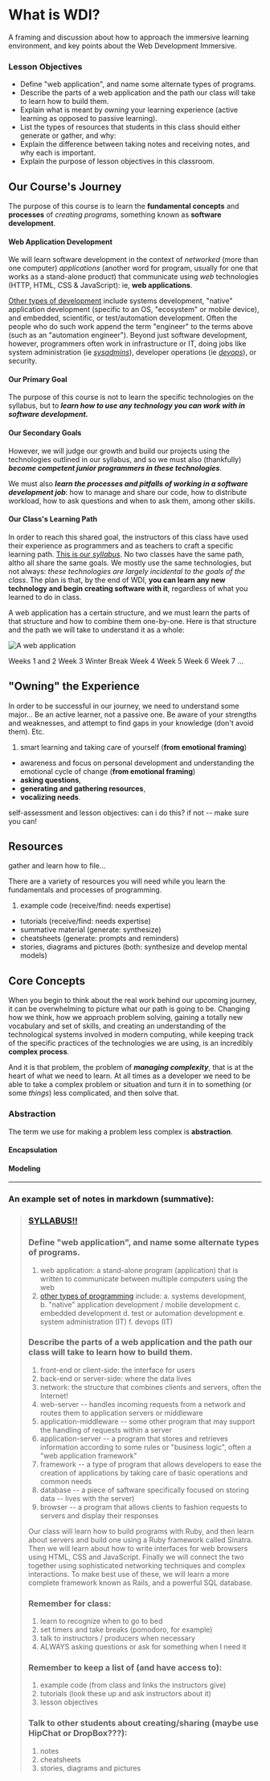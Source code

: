 # What is WDI?

A framing and discussion about how to approach the immersive learning environment, and key points about the Web Development Immersive.

### Lesson Objectives

- Define "web application", and name some alternate types of programs.
- Describe the parts of a web application and the path our class will take to learn how to build them.
- Explain what is meant by *owning* your learning experience (active learning as opposed to passive learning).
- List the types of resources that students in this class should either generate or gather, and why:
- Explain the difference between taking notes and receiving notes, and why each is important.
- Explain the purpose of lesson objectives in this classroom.

## Our Course's Journey

The purpose of this course is to learn the **fundamental concepts** and **processes** of *creating programs*, something known as **software development**.

#### Web Application Development

We will learn software development in the context of *networked* (more than one computer) *applications* (another word for program, usually for one that works as a stand-alone product) that communicate using *web* technologies (HTTP, HTML, CSS & JavaScript): ie, **web applications**.

[Other types of development](http://jamesmccaffrey.wordpress.com/2006/04/24/the-7-types-of-software-development/) include systems development, "native" application development (specific to an OS, "ecosystem" or mobile device), and embedded, scientific, or test/automation development. Often the people who do such work append the term "engineer" to the terms above (such as an "automation engineer"). Beyond just software development, however, programmers often work in infrastructure or IT, doing jobs like system administration (ie *[sysadmins](http://en.wikipedia.org/wiki/System_administrator)*), developer operations (ie *[devops](http://en.wikipedia.org/wiki/DevOps)*), or security.

#### Our Primary Goal

The purpose of this course is not to learn the specific technologies on the syllabus, but to ***learn how to use any technology you can work with in software development.***

#### Our Secondary Goals

However, we will judge our growth and build our projects using the technologies outlined in our syllabus, and so we must also (thankfully) ***become competent junior programmers in these technologies***.

We must also ***learn the processes and pitfalls of working in a software development job***: how to manage and share our code, how to distribute workload, how to ask questions and when to ask them, among other skills.

#### Our Class's Learning Path

In order to reach this shared goal, the instructors of this class have used their experience as programmers and as teachers to craft a specific learning path. [This is our *syllabus*][syllabus]. No two classes have the same path, altho all share the same goals. We mostly use the same technologies, but not always: *these technologies are largely incidental to the goals of the class*. The plan is that, by the end of WDI, **you can learn any new technology and begin creating software with it**, regardless of what you learned to do in class.

A web application has a certain structure, and we must learn the parts of that structure and how to combine them one-by-one. Here is that structure and the path we will take to understand it as a whole:

![A web application][web-app-diagram]

Weeks 1 and 2
Week 3
Winter Break
Week 4
Week 5
Week 6
Week 7
...

## "Owning" the Experience

In order to be successful in our journey, we need to understand some major... Be an active learner, not a passive one. Be aware of your strengths and weaknesses, and attempt to find gaps in your knowledge (don't avoid them). Etc.

1. smart learning and taking care of yourself (**from emotional framing**)
- awareness and focus on personal development and understanding the emotional cycle of change (**from emotional framing**)
- **asking questions**,
- **generating and gathering resources**,
- **vocalizing needs**.

self-assessment and lesson objectives: can i do this? if not -- make sure you can!

## Resources

gather and learn how to file...

There are a variety of resources you will need while you learn the fundamentals and processes of programming.

1. example code (receive/find: needs expertise)
- tutorials (receive/find: needs expertise)
- summative material (generate: synthesize)
- cheatsheets (generate: prompts and reminders)
- stories, diagrams and pictures (both: synthesize and develop mental models)

## Core Concepts

When you begin to think about the real work behind our upcoming journey, it can be overwhelming to picture what our path is going to be. Changing how we think, how we approach problem solving, gaining a totally new vocabulary and set of skills, and creating an understanding of the technological systems involved in modern computing, while keeping track of the specific practices of the technologies we are using, is an incredibly **complex process**.

And it is that problem, the problem of ***managing complexity***, that is at the heart of what we need to learn. At all times as a developer we need to be able to take a complex problem or situation and turn it in to something (or some *things*) less complicated, and then solve that.

### Abstraction

The term we use for making a problem less complex is **abstraction**.

#### Encapsulation

#### Modeling

---

### An example set of notes in markdown (summative):

> ### [SYLLABUS!!][syllabus]
>
> ### **Define "web application", and name some alternate types of programs.**
> 1. web application: a stand-alone program (application) that is written to communicate between multiple computers using the web
> 2. [other types of programming](http://jamesmccaffrey.wordpress.com/2006/04/24/the-7-types-of-software-development/) include:
> a. systems development,  
> b. "native" application development / mobile development
> c. embedded development
> d. test or automation development
> e. system administration (IT)
> f. devops (IT)
>  
> ### Describe the parts of a web application and the path our class will take to learn how to build them.
>
> 1. front-end or client-side: the interface for users
> 2. back-end or server-side: where the data lives
> 3. network: the structure that combines clients and servers, often the Internet!
> 4. web-server -- handles incoming requests from a network and routes them to application servers or middleware
> 5. application-middleware -- some other program that may support the handling of requests within a server
> 6. application-server -- a program that stores and retrieves information according to some rules or "business logic", often a "web application framework"
> 7. framework -- a type of program that allows developers to ease the creation of applications by taking care of basic operations and common needs
> 8. database -- a piece of saftware specifically focused on storing data -- lives with the server)
> 9. browser -- a program that allows clients to fashion requests to servers and display their responses
>
> Our class will learn how to build programs with Ruby, and then learn about servers and build one using a Ruby framework called Sinatra. Then we will learn about how to write interfaces for web browsers using HTML, CSS and JavaScript. Finally we will connect the two together using sophisticated networking techniques and complex interactions. To make best use of these, we will learn a more complete framework known as Rails, and a powerful SQL database.
>
> ### Remember for class:
> 1. learn to recognize when to go to bed
> 2. set timers and take breaks (pomodoro, for example)
> 3. talk to instructors / producers when necessary
> 4. ALWAYS asking questions or ask for something when I need it  
>
> ### Remember to keep a list of (and have access to):
> 1. example code (from class and links the instructors give)  
> 2. tutorials (look these up and ask instructors about it)
> 3. lesson objectives
>
> ### Talk to other students about creating/sharing (maybe use HipChat or DropBox???):
> 1. notes
> 2. cheatsheets
> 3. stories, diagrams and pictures
>

<!-- Links -->

[syllabus]:              https://...
[web-app-diagram]:       https://...
[encapsulation-diagram]: https://...
[modeling-diagram]:      https://...
